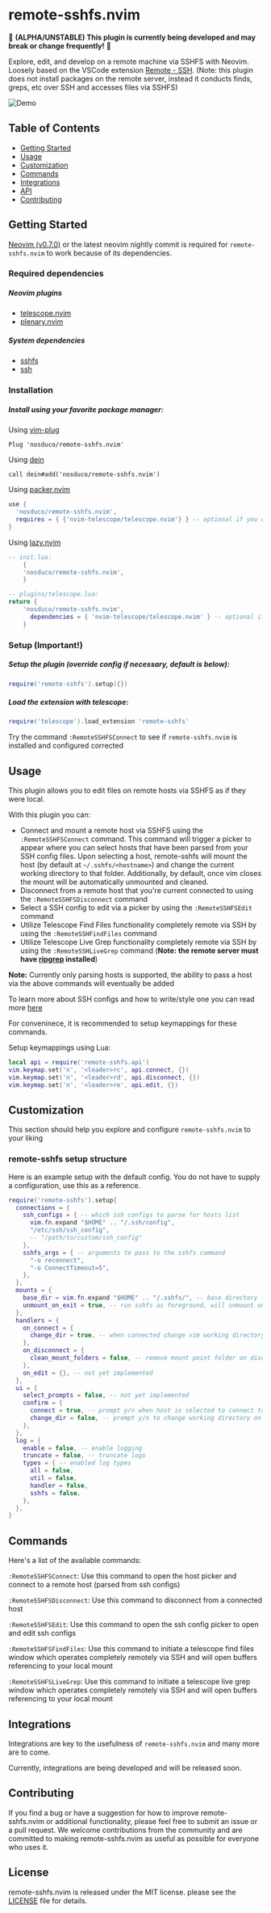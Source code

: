 # remote-sshfs.nvim

🚧 **(ALPHA/UNSTABLE) This plugin is currently being developed and may
break or change frequently!** 🚧

Explore, edit, and develop on a remote machine via SSHFS with Neovim. Loosely based on the VSCode extension [Remote - SSH](https://marketplace.visualstudio.com/items?itemName=ms-vscode-remote.remote-ssh). (Note: this plugin does not install packages on the remote server, instead it conducts finds, greps, etc over SSH and accesses files via SSHFS)

![Demo](https://github.com/nosduco/remote-sshfs.nvim/blob/main/demo.gif)

## Table of Contents
- [Getting Started](#getting-started)
- [Usage](#usage)
- [Customization](#customization)
- [Commands](#commands)
- [Integrations](#integrations)
- [API](#api)
- [Contributing](#contributing)

## Getting Started

[Neovim (v0.7.0)](https://github.com/neovim/neovim/releases/tag/v0.7.0) or the
latest neovim nightly commit is required for `remote-sshfs.nvim` to work because of its dependencies.

### Required dependencies

##### Neovim plugins
- [telescope.nvim](https://github.com/nvim-telescope/telescope.nvim)
- [plenary.nvim](https://github.com/nvim-lua/plenary.nvim)

##### System dependencies
- [sshfs](https://github.com/libfuse/sshfs)
- [ssh](https://www.openssh.com/)

### Installation

##### Install using your favorite package manager:

Using [vim-plug](https://github.com/junegunn/vim-plug)

```viml
Plug 'nosduco/remote-sshfs.nvim'
```

Using [dein](https://github.com/Shougo/dein.vim)

```viml
call dein#add('nosduco/remote-sshfs.nvim')
```
Using [packer.nvim](https://github.com/wbthomason/packer.nvim)

```lua
use {
  'nosduco/remote-sshfs.nvim',
  requires = { {'nvim-telescope/telescope.nvim'} } -- optional if you declare plugin somewhere else
}
```

Using [lazy.nvim](https://github.com/folke/lazy.nvim)

```lua
-- init.lua:
    {
    'nosduco/remote-sshfs.nvim',
    }

-- plugins/telescope.lua:
return {
    'nosduco/remote-sshfs.nvim',
      dependencies = { 'nvim-telescope/telescope.nvim' } -- optional if you declare plugin somewhere else
    }
```

### Setup (<strong>Important!</strong>)

##### Setup the plugin (override config if necessary, default is below):

```lua
require('remote-sshfs').setup({})
```

##### Load the extension with telescope:

```lua
require('telescope').load_extension 'remote-sshfs'
```

Try the command `:RemoteSSHFSConnect`
  to see if `remote-sshfs.nvim` is installed and configured corrected

## Usage

This plugin allows you to edit files on remote hosts via SSHFS as if they were local. 

With this plugin you can:

- Connect and mount a remote host via SSHFS using the `:RemoteSSHFSConnect` command. This command will trigger a picker to appear where you can select hosts that have been parsed from your SSH config files. Upon selecting a host, remote-sshfs will mount the host (by default at `~/.sshfs/<hostname>`) and change the current working directory to that folder. Additionally, by default, once vim closes the mount will be automatically unmounted and cleaned.
- Disconnect from a remote host that you're current connected to using the `:RemoteSSHFSDisconnect` command
- Select a SSH config to edit via a picker by using the `:RemoteSSHFSEdit` command
- Utilize Telescope Find Files functionality completely remote via SSH by using the `:RemoteSSHFindFiles` command
- Utilize Telescope Live Grep functionality completely remote via SSH by using the `:RemoteSSHLiveGrep` command (<strong>Note: the remote server must have [ripgrep](https://github.com/BurntSushi/ripgrep) installed</strong>)

<strong>Note:</strong> Currently only parsing hosts is supported, the ability to pass a host via the above commands will eventually be added

To learn more about SSH configs and how to write/style one you can read more [here](https://linuxize.com/post/using-the-ssh-config-file/)

For conveninece, it is recommended to setup keymappings for these commands.

Setup keymappings using Lua:
```lua
local api = require('remote-sshfs.api')
vim.keymap.set('n', '<leader>rc', api.connect, {})
vim.keymap.set('n', '<leader>rd', api.disconnect, {})
vim.keymap.set('n', '<leader>re', api.edit, {})
```

## Customization

This section should help you explore and configure `remote-sshfs.nvim` to your liking

### remote-sshfs setup structure

Here is an example setup with the default config. You do not have to supply a configuration, use this as a reference.

```lua
require('remote-sshfs').setup{
  connections = {
    ssh_configs = { -- which ssh configs to parse for hosts list
      vim.fn.expand "$HOME" .. "/.ssh/config",
      "/etc/ssh/ssh_config",
      -- "/path/to/custom/ssh_config"
    },
    sshfs_args = { -- arguments to pass to the sshfs command
      "-o reconnect",
      "-o ConnectTimeout=5",
    },
  },
  mounts = {
    base_dir = vim.fn.expand "$HOME" .. "/.sshfs/", -- base directory for mount points
    unmount_on_exit = true, -- run sshfs as foreground, will unmount on vim exit
  },
  handlers = {
    on_connect = {
      change_dir = true, -- when connected change vim working directory to mount point
    },
    on_disconnect = {
      clean_mount_folders = false, -- remove mount point folder on disconnect/unmount
    },
    on_edit = {}, -- not yet implemented
  },
  ui = {
    select_prompts = false, -- not yet implemented
    confirm = {
      connect = true, -- prompt y/n when host is selected to connect to
      change_dir = false, -- prompt y/n to change working directory on connection (only applicable if handlers.on_connect.change_dir is enabled)
    },
  },
  log = {
    enable = false, -- enable logging
    truncate = false, -- truncate logs
    types = { -- enabled log types
      all = false,
      util = false,
      handler = false,
      sshfs = false,
    },
  },
}
```

## Commands

Here's a list of the available commands:

`:RemoteSSHFSConnect`: Use this command to open the host picker and connect to a remote host (parsed from ssh configs)

`:RemoteSSHFSDisconnect`: Use this command to disconnect from a connected host

`:RemoteSSHFSEdit`: Use this command to open the ssh config picker to open and edit ssh configs

`:RemoteSSHFSFindFiles`: Use this command to initiate a telescope find files window which operates completely remotely via SSH and will open buffers referencing to your local mount

`:RemoteSSHFSLiveGrep`: Use this command to initiate a telescope live grep window which operates completely remotely via SSH and will open buffers referencing to your local mount

## Integrations

Integrations are key to the usefulness of `remote-sshfs.nvim` and many more are to come.

Currently, integrations are being developed and will be released soon.

## Contributing

If you find a bug or have a suggestion for how to improve remote-sshfs.nvim or additional functionality, please feel free to submit an issue or a pull request. We welcome contributions from the community and are committed to making remote-sshfs.nvim as useful as possible for everyone who uses it.

## License

remote-sshfs.nvim is released under the MIT license. please see the [LICENSE](https://giuthub.com/nosduco/remote-sshfs.nvim/blob/main/LICENSE) file for details.
